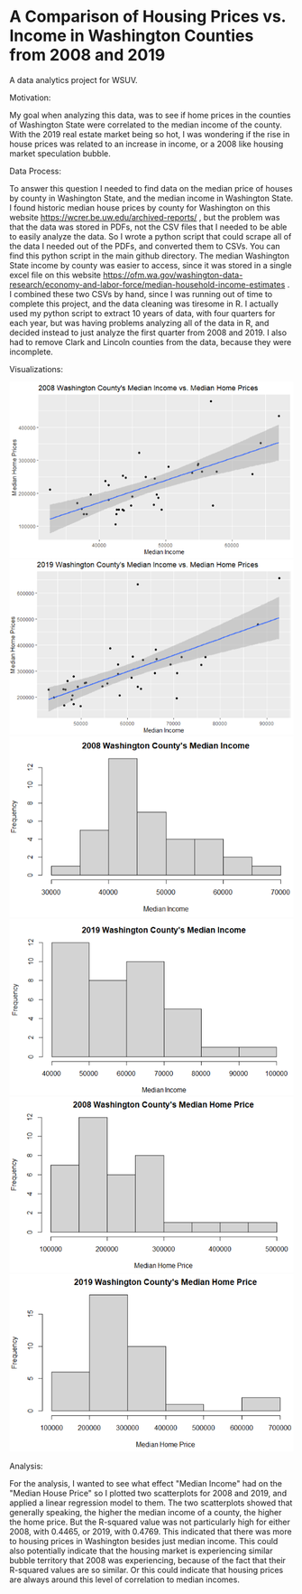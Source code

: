 # A Comparison of Housing Prices vs. Income in Washington Counties from 2008 and 2019
A data analytics project for WSUV.

Motivation:

My goal when analyzing this data, was to see if home prices in the counties of Washington State were correlated to the
median income of the county. With the 2019 real estate market being so hot, I was wondering if the rise in house prices was related to an increase in income, or a 2008 like housing market speculation bubble.

Data Process:

To answer this question I needed to find data on the median price of houses by county in Washington State, and the median income in Washington State. I found historic median house prices by county for Washington on this website https://wcrer.be.uw.edu/archived-reports/ , but the problem was that the data was stored in PDFs, not the CSV files that I needed to be able to easily analyze the data. So I wrote a python script that could scrape all of the data I needed out of the PDFs, and converted them to CSVs. You can find this python script in the main github directory. The median Washington State income by county was easier to access, since it was stored in a single excel file on this website 
https://ofm.wa.gov/washington-data-research/economy-and-labor-force/median-household-income-estimates . I combined these two CSVs by hand, since I was running out of time to complete this project, and the data cleaning was tiresome in R. I actually used my python script to extract 10 years of data, with four quarters for each year, but was having problems analyzing all of the data in R, and decided instead to just analyze the first quarter from 2008 and 2019. I also had to remove Clark and Lincoln counties from the data, because they were incomplete.

Visualizations:

<img src="https://github.com/joejeflef/DataAnalyticsProject/blob/main/2008MedianHousePricevsMedianIncome.PNG">

<img src="https://github.com/joejeflef/DataAnalyticsProject/blob/main/2019MedianHousePricevsMedianIncome.PNG">

<img src="https://github.com/joejeflef/DataAnalyticsProject/blob/main/2008MedianIncomeHistogram.PNG">

<img src="https://github.com/joejeflef/DataAnalyticsProject/blob/main/2019MedianIncomeHistogram.PNG">

<img src="https://github.com/joejeflef/DataAnalyticsProject/blob/main/2008MedianHomePrice.PNG">

<img src="https://github.com/joejeflef/DataAnalyticsProject/blob/main/2019MedianHomePrice.PNG">

Analysis:

For the analysis, I wanted to see what effect "Median Income" had on the "Median House Price" so I plotted two scatterplots for 2008 and 2019, and applied a linear regression model to them. The two scatterplots showed that generally speaking, the higher the median income of a county, the higher the home price. But the R-squared value was not particularly high for either 2008, with 0.4465, or 2019, with 0.4769. This indicated that there was more to housing prices in Washington besides just median income. This could also potentially indicate that the housing market is experiencing similar bubble territory that 2008 was experiencing, because of the fact that their R-squared values are so similar. Or this could indicate that housing prices are always around this level of correlation to median incomes.


